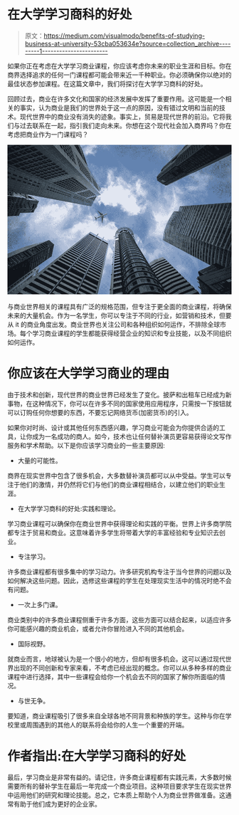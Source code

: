 # 在大学学习商科的好处

> 原文：<https://medium.com/visualmodo/benefits-of-studying-business-at-university-53cba053634e?source=collection_archive---------1----------------------->

如果你正在考虑在大学学习商业课程，你应该考虑你未来的职业生涯和目标。你在商界选择追求的任何一门课程都可能会带来近一千种职业。你必须确保你以绝对的最佳状态参加课程。在这篇文章中，我们将探讨在大学学习商科的好处。

回顾过去，商业在许多文化和国家的经济发展中发挥了重要作用。这可能是一个相关的事实，认为商业是我们的世界处于这一点的原因，没有错过文明和当前的技术。现代世界中的商业没有消失的迹象。事实上，贸易是现代世界的前沿。它将我们与过去联系在一起，指引我们走向未来。你想在这个现代社会加入商界吗？你在考虑把商业作为一门课程吗？

![](img/9a99ccff920ff2c487f071539f5643ee.png)

与商业世界相关的课程具有广泛的规格范围，但专注于更全面的商业课程，将确保未来的大量机会。作为一名学生，你可以专注于不同的行业，如营销和技术，但要从 it 的商业角度出发。商业世界也关注公司和各种组织如何运作，不排除全球市场。每个学习商业课程的学生都能获得经营企业的知识和专业技能，以及不同组织如何运作。

# 你应该在大学学习商业的理由

由于技术和创新，现代世界的商业世界已经发生了变化。披萨和出租车已经成为新事物，在这种情况下，你可以在许多不同的国家使用应用程序，只需按一下按钮就可以订购任何你想要的东西，不要忘记网络货币(加密货币)的引入。

如果你对时尚、设计或其他任何东西感兴趣，学习商业可能会为你提供合适的工具，让你成为一名成功的商人。如今，技术也让任何替补演员更容易获得论文写作服务和学术帮助。以下是你应该学习商业的一些主要原因:

*   大量的可能性。

商界在现实世界中包含了很多机会，大多数替补演员都可以从中受益。学生可以专注于他们的激情，并仍然将它们与他们的商业课程相结合，以建立他们的职业生涯。

*   在大学学习商科的好处:实践和理论。

学习商业课程可以确保你在商业世界中获得理论和实践的平衡。世界上许多商学院都专注于贸易和商业。这意味着许多学生将带着大学的丰富经验和专业知识去创业。

*   专注学习。

许多商业课程都有很多集中的学习动力。许多研究机构专注于当今世界的问题以及如何解决这些问题。因此，选修这些课程的学生在处理现实生活中的情况时绝不会有问题。

*   一次上多门课。

商业类别中的许多商业课程侧重于许多方面，这些方面可以结合起来，以适应许多你可能感兴趣的商业机会，或者允许你冒险进入不同的其他机会。

*   国际视野。

就商业而言，地球被认为是一个很小的地方，但却有很多机会。这可以通过现代世界出现的不同创新和专家来看，不考虑已经出现的概念。你可以从多种多样的商业课程中进行选择，其中一些课程会给你一个机会去不同的国家了解你所面临的情况。

*   与世无争。

要知道，商业课程吸引了很多来自全球各地不同背景和种族的学生。这种与你在学校里或周围遇到的其他人的联系将会给你的人生一个重要的开端。

# 作者指出:在大学学习商科的好处

最后，学习商业是非常有益的。请记住，许多商业课程都有实践元素，大多数时候需要所有的替补学生在最后一年完成一个商业项目。这种项目要求学生在现实世界中运用他们的研究和理论技能。总之，它本质上帮助个人为商业世界做准备。这通常有助于他们成为更好的企业家。